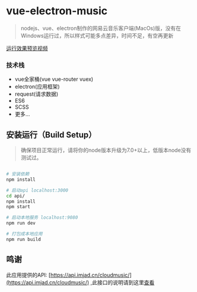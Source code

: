 # vue-electron-music

> nodejs、vue、electron制作的网易云音乐客户端(MacOs)版，没有在Windows运行过，所以样式可能多点差异，时间不足，有空再更新

[运行效果预览视频](http://v.youku.com/v_show/id_XMjk2MzYxODUyMA==.html?spm=a2hzp.8244740.0.0)

### 技术栈
- vue全家桶(vue vue-router vuex)
- electron(应用框架)
- request(请求数据)
- ES6
- SCSS
- 更多...

## 安装运行（Build Setup）

> 确保项目正常运行，请将你的node版本升级为7.0+以上，低版本node没有测试过。

``` bash

# 安装依赖
npm install

# 启动api localhost:3000
cd api/
npm install
npm start

# 启动本地服务 localhost:9080
npm run dev

# 打包成本地应用
npm run build


```

## 鸣谢

此应用提供的API: [https://api.imjad.cn/cloudmusic/](https://api.imjad.cn/cloudmusic/) ,此接口的说明请到这里[查看](https://api.imjad.cn/cloudmusic/index.html)
